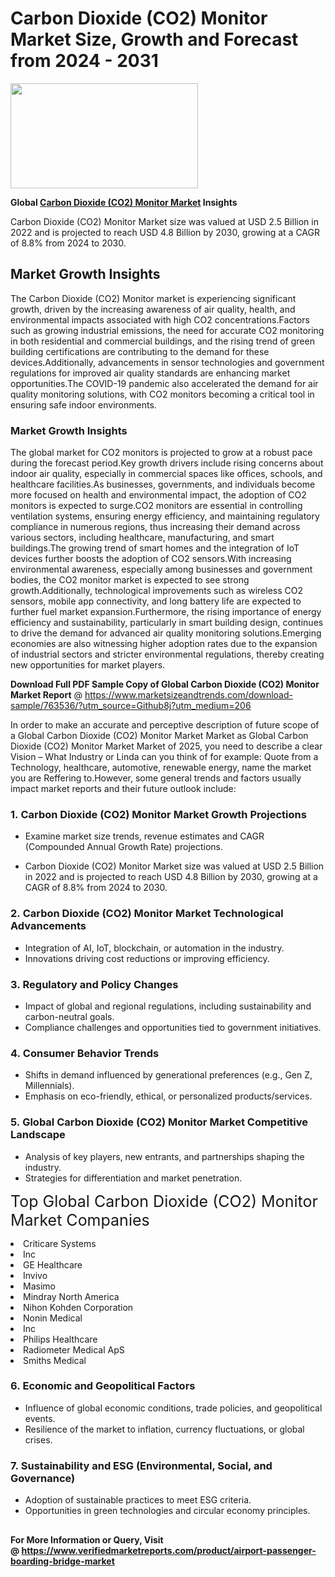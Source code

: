 <H1>Carbon Dioxide (CO2) Monitor Market Size, Growth and Forecast from 2024 - 2031</H1><img class="aligncenter size-medium wp-image-584254" src="https://thirdeyenews.in/wp-content/uploads/2024/09/Global-Market-Research-300x168.jpeg" alt="" width="300" height="168" /><p><strong>Global&nbsp;<a href="https://www.marketsizeandtrends.com/download-sample/763536/?utm_source=Github8j?utm_medium=206">Carbon Dioxide (CO2) Monitor Market</a> Insights</strong></p><p>Carbon Dioxide (CO2) Monitor Market size was valued at USD 2.5 Billion in 2022 and is projected to reach USD 4.8 Billion by 2030, growing at a CAGR of 8.8% from 2024 to 2030.</p><p><h2>Market Growth Insights</h2> The Carbon Dioxide (CO2) Monitor market is experiencing significant growth, driven by the increasing awareness of air quality, health, and environmental impacts associated with high CO2 concentrations.Factors such as growing industrial emissions, the need for accurate CO2 monitoring in both residential and commercial buildings, and the rising trend of green building certifications are contributing to the demand for these devices.Additionally, advancements in sensor technologies and government regulations for improved air quality standards are enhancing market opportunities.The COVID-19 pandemic also accelerated the demand for air quality monitoring solutions, with CO2 monitors becoming a critical tool in ensuring safe indoor environments. <h3>Market Growth Insights</h3> The global market for CO2 monitors is projected to grow at a robust pace during the forecast period.Key growth drivers include rising concerns about indoor air quality, especially in commercial spaces like offices, schools, and healthcare facilities.As businesses, governments, and individuals become more focused on health and environmental impact, the adoption of CO2 monitors is expected to surge.CO2 monitors are essential in controlling ventilation systems, ensuring energy efficiency, and maintaining regulatory compliance in numerous regions, thus increasing their demand across various sectors, including healthcare, manufacturing, and smart buildings.The growing trend of smart homes and the integration of IoT devices further boosts the adoption of CO2 sensors.With increasing environmental awareness, especially among businesses and government bodies, the CO2 monitor market is expected to see strong growth.Additionally, technological improvements such as wireless CO2 sensors, mobile app connectivity, and long battery life are expected to further fuel market expansion.Furthermore, the rising importance of energy efficiency and sustainability, particularly in smart building design, continues to drive the demand for advanced air quality monitoring solutions.Emerging economies are also witnessing higher adoption rates due to the expansion of industrial sectors and stricter environmental regulations, thereby creating new opportunities for market players.</p><p><span class=""><strong>Download Full PDF Sample Copy of Global Carbon Dioxide (CO2) Monitor Market Report</strong> @ <a href="https://www.marketsizeandtrends.com/download-sample/763536/?utm_source=Github8j?utm_medium=206" target="_blank">https://www.marketsizeandtrends.com/download-sample/763536/?utm_source=Github8j?utm_medium=206</a></span></p><p>In order to make an accurate and perceptive description of future scope of a Global&nbsp;Carbon Dioxide (CO2) Monitor Market Market as Global&nbsp;Carbon Dioxide (CO2) Monitor Market Market of 2025, you need to describe a clear Vision &ndash; What Industry or Linda can you think of for example: Quote from a Technology, healthcare, automotive, renewable energy, name the market you are Reffering to.However, some general trends and factors usually impact market reports and their future outlook include:</p><h3>1.&nbsp;<strong>Carbon Dioxide (CO2) Monitor Market Growth Projections</strong></h3><ul><li>Examine market size trends, revenue estimates and CAGR (Compounded Annual Growth Rate) projections.</li><li><p>Carbon Dioxide (CO2) Monitor Market size was valued at USD 2.5 Billion in 2022 and is projected to reach USD 4.8 Billion by 2030, growing at a CAGR of 8.8% from 2024 to 2030.</p></li></ul><h3>2.&nbsp;<strong>Carbon Dioxide (CO2) Monitor Market Technological Advancements</strong></h3><ul><li>Integration of AI, IoT, blockchain, or automation in the industry.</li><li>Innovations driving cost reductions or improving efficiency.</li></ul><h3>3.&nbsp;<strong>Regulatory and Policy Changes</strong></h3><ul><li>Impact of global and regional regulations, including sustainability and carbon-neutral goals.</li><li>Compliance challenges and opportunities tied to government initiatives.</li></ul><h3>4.&nbsp;<strong>Consumer Behavior Trends</strong></h3><ul><li>Shifts in demand influenced by generational preferences (e.g., Gen Z, Millennials).</li><li>Emphasis on eco-friendly, ethical, or personalized products/services.</li></ul><h3>5.&nbsp;<strong>Global Carbon Dioxide (CO2) Monitor Market Competitive Landscape</strong></h3><ul><li>Analysis of key players, new entrants, and partnerships shaping the industry.</li><li>Strategies for differentiation and market penetration.</li></ul><p data-pm-slice="1 1 []"><span style="color: inherit; font-family: inherit; font-size: 25px;">Top Global Carbon Dioxide (CO2) Monitor Market Companies</span></p><div class="" data-test-id=""><p><li>Criticare Systems</li><li> Inc</li><li> GE Healthcare</li><li> Invivo</li><li> Masimo</li><li> Mindray North America</li><li> Nihon Kohden Corporation</li><li> Nonin Medical</li><li> Inc</li><li> Philips Healthcare</li><li> Radiometer Medical ApS</li><li> Smiths Medical</li></p></div><h3>6.&nbsp;<strong>Economic and Geopolitical Factors</strong></h3><ul><li>Influence of global economic conditions, trade policies, and geopolitical events.</li><li>Resilience of the market to inflation, currency fluctuations, or global crises.</li></ul><h3>7.&nbsp;<strong>Sustainability and ESG (Environmental, Social, and Governance)</strong></h3><ul><li>Adoption of sustainable practices to meet ESG criteria.</li><li>Opportunities in green technologies and circular economy principles.</li></ul><h2><strong style="font-size: 14px;">For More Information or Query, Visit @&nbsp;</strong><a style="background-color: #ffffff; font-size: 14px;" href="https://www.marketsizeandtrends.com/report/carbon-dioxide-co2-monitor-market/" target="_blank">https://www.verifiedmarketreports.com/product/airport-passenger-boarding-bridge-market</a></h2>